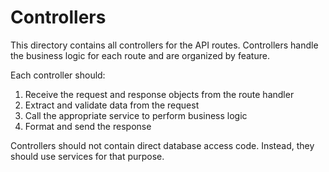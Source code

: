 # Controllers

This directory contains all controllers for the API routes. Controllers handle the business logic for each route and are organized by feature.

Each controller should:

1. Receive the request and response objects from the route handler
2. Extract and validate data from the request
3. Call the appropriate service to perform business logic
4. Format and send the response

Controllers should not contain direct database access code. Instead, they should use services for that purpose.
